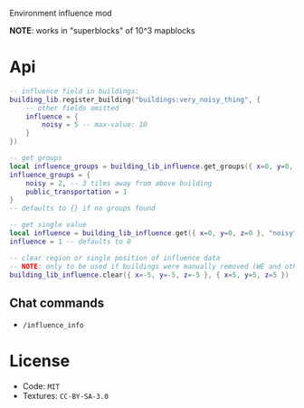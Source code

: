 
Environment influence mod

**NOTE**: works in "superblocks" of 10^3 mapblocks

# Api

```lua
-- influence field in buildings:
building_lib.register_building("buildings:very_noisy_thing", {
    -- other fields omitted
    influence = {
        noisy = 5 -- max-value: 10
    }
})

-- get groups
local influence_groups = building_lib_influence.get_groups({ x=0, y=0, z=0 })
influence_groups = {
    noisy = 2, -- 3 tiles away from above building
    public_transportation = 1
}
-- defaults to {} if no groups found

-- get single value
local influence = building_lib_influence.get({ x=0, y=0, z=0 }, "noisy")
influence = 1 -- defaults to 0

-- clear region or single position of influence data
-- NOTE: only to be used if buildings were manually removed (WE and other maptools)
building_lib_influence.clear({ x=-5, y=-5, z=-5 }, { x=5, y=5, z=5 })
```

## Chat commands

* `/influence_info`

# License

* Code: `MIT`
* Textures: `CC-BY-SA-3.0`